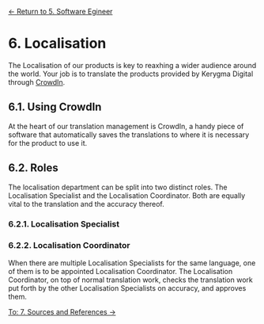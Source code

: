 [← Return to 5. Software Egineer](./5.-software-engineer.md)

# 6. Localisation

The Localisation of our products is key to reaxhing a wider audience around the world. Your job is to translate the products provided by Kerygma Digital through [CrowdIn](https://crowdin.com/).

## 6.1. Using CrowdIn
At the heart of our translation management is CrowdIn, a handy piece of software that automatically saves the translations to where it is necessary for the product to use it. 

## 6.2. Roles
The localisation department can be split into two distinct roles. The Localisation Specialist and the Localisation Coordinator. Both are equally vital to the translation and the accuracy thereof.

### 6.2.1. Localisation Specialist


### 6.2.2. Localisation Coordinator
When there are multiple Localisation Specialists for the same language, one of them is to be appointed Localisation Coordinator. The Localisation Coordinator, on top of normal translation work, checks the translation work put forth by the other Localisation Specialists on accuracy, and approves them.


[To: 7. Sources and References →](./7.-sources-and-references.md)
